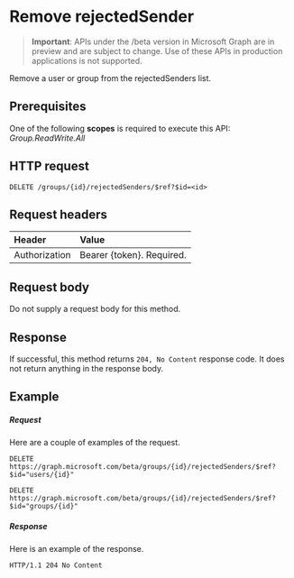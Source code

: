 # Remove rejectedSender

> **Important**: APIs under the /beta version in Microsoft Graph are in preview and are subject to change. Use of these APIs in production applications is not supported.

Remove a user or group from the rejectedSenders list.
## Prerequisites
One of the following **scopes** is required to execute this API: *Group.ReadWrite.All*
## HTTP request
<!-- { "blockType": "ignored" } -->
```http
DELETE /groups/{id}/rejectedSenders/$ref?$id=<id>

```
## Request headers
| Header       | Value |
|:---------------|:--------|
| Authorization  | Bearer {token}. Required.  |

## Request body
Do not supply a request body for this method.

## Response

If successful, this method returns `204, No Content` response code. It does not return anything in the response body.

## Example
##### Request
Here are a couple of examples of the request.
<!-- {
  "blockType": "request",
  "name": "create_directoryobject_from_group"
}-->
```http
DELETE https://graph.microsoft.com/beta/groups/{id}/rejectedSenders/$ref?$id="users/{id}"

DELETE https://graph.microsoft.com/beta/groups/{id}/rejectedSenders/$ref?$id="groups/{id}"
```

##### Response
Here is an example of the response. 
<!-- {
  "blockType": "response",
  "truncated": true
} -->
```http
HTTP/1.1 204 No Content
```

<!-- uuid: 8fcb5dbc-d5aa-4681-8e31-b001d5168d79
2015-10-25 14:57:30 UTC -->
<!-- {
  "type": "#page.annotation",
  "description": "Create rejectedSender",
  "keywords": "",
  "section": "documentation",
  "tocPath": ""
}-->